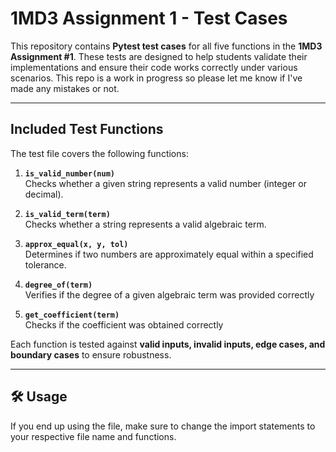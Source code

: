 # 1MD3 Assignment 1 - Test Cases

This repository contains **Pytest test cases** for all five functions in the **1MD3 Assignment #1**. These tests are designed to help students validate their implementations and ensure their code works correctly under various scenarios. This repo is a work in progress so please let me know if I've made any mistakes or not. 

---

## Included Test Functions

The test file covers the following functions:

1. **`is_valid_number(num)`**  
   Checks whether a given string represents a valid number (integer or decimal).  

2. **`is_valid_term(term)`**  
   Checks whether a string represents a valid algebraic term.  

3. **`approx_equal(x, y, tol)`**  
   Determines if two numbers are approximately equal within a specified tolerance.  

4. **`degree_of(term)`**  
   Verifies if the degree of a given algebraic term was provided correctly

5. **`get_coefficient(term)`**  
   Checks if the coefficient was obtained correctly  

Each function is tested against **valid inputs, invalid inputs, edge cases, and boundary cases** to ensure robustness.

---

## 🛠 Usage

If you end up using the file, make sure to change the import statements to your respective file name and functions. 
